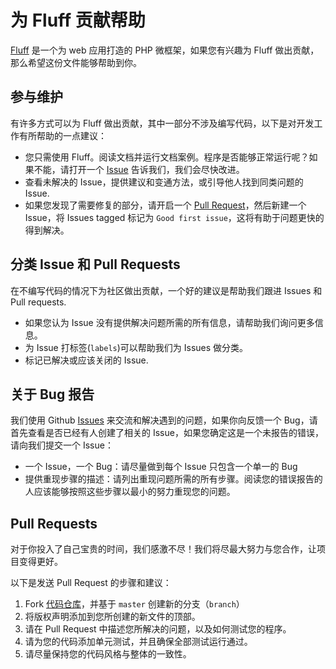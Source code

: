 # 为 Fluff 贡献帮助

[Fluff](https://github.com/constanze-standard/fluff) 是一个为 web 应用打造的 PHP 微框架，如果您有兴趣为 Fluff 做出贡献，那么希望这份文件能够帮助到你。

## 参与维护
有许多方式可以为 Fluff 做出贡献，其中一部分不涉及编写代码，以下是对开发工作有所帮助的一点建议：
- 您只需使用 Fluff。阅读文档并运行文档案例。程序是否能够正常运行呢？如果不能，请打开一个 [Issue](https://github.com/constanze-standard/fluff/issues) 告诉我们，我们会尽快改进。
- 查看未解决的 Issue，提供建议和变通方法，或引导他人找到同类问题的 Issue.
- 如果您发现了需要修复的部分，请开启一个 [Pull Request](https://github.com/constanze-standard/fluff/pulls)，然后新建一个 Issue，将 Issues tagged 标记为 `Good first issue`，这将有助于问题更快的得到解决。

## 分类 Issue 和 Pull Requests
在不编写代码的情况下为社区做出贡献，一个好的建议是帮助我们跟进 Issues 和 Pull requests.
- 如果您认为 Issue 没有提供解决问题所需的所有信息，请帮助我们询问更多信息。
- 为 Issue 打标签(`labels`)可以帮助我们为 Issues 做分类。
- 标记已解决或应该关闭的 Issue.

## 关于 Bug 报告
我们使用 Github [Issues](https://github.com/constanze-standard/fluff/issues) 来交流和解决遇到的问题，如果你向反馈一个 Bug，请首先查看是否已经有人创建了相关的 Issue，如果您确定这是一个未报告的错误，请向我们提交一个 Issue：
- 一个 Issue，一个 Bug：请尽量做到每个 Issue 只包含一个单一的 Bug
- 提供重现步骤的描述：请列出重现问题所需的所有步骤。阅读您的错误报告的人应该能够按照这些步骤以最小的努力重现您的问题。

## Pull Requests
对于你投入了自己宝贵的时间，我们感激不尽！我们将尽最大努力与您合作，让项目变得更好。

以下是发送 Pull Request 的步骤和建议：
1. Fork [代码仓库](https://github.com/constanze-standard/fluff)，并基于 `master` 创建新的分支（`branch`）
2. 将版权声明添加到您所创建的新文件的顶部。
3. 请在 Pull Request 中描述您所解决的问题，以及如何测试您的程序。
4. 请为您的代码添加单元测试，并且确保全部测试运行通过。
5. 请尽量保持您的代码风格与整体的一致性。
